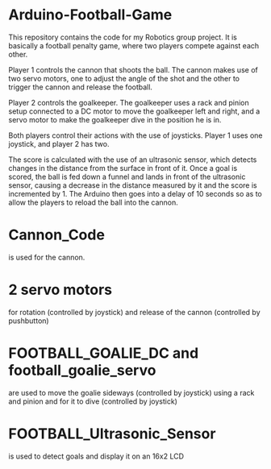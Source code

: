 # Arduino-Football-Game
This repository contains the code for my Robotics group project. It is basically a football penalty game, where two players compete against each other.

Player 1 controls the cannon that shoots the ball. The cannon makes use of two servo motors, one to adjust the angle of the shot and the other to trigger the cannon and release the football.

Player 2 controls the goalkeeper. The goalkeeper uses a rack and pinion setup connected to a DC motor to move the goalkeeper left and right, and a servo motor to make the goalkeeper dive in the position he is in.

Both players control their actions with the use of joysticks. Player 1 uses one joystick, and player 2 has two.

The score is calculated with the use of an ultrasonic sensor, which detects changes in the distance from the surface in front of it. Once a goal is scored, the ball is fed down a funnel and lands in front of the ultrasonic sensor, causing a decrease in the distance measured by it and the score is incremented by 1. The Arduino then goes into a delay of 10 seconds so as to allow the players to reload the ball into the cannon.
# Cannon_Code
is used for the cannon.  
 
# 2 servo motors
for rotation (controlled by joystick) and release of the cannon (controlled by pushbutton)  
# FOOTBALL_GOALIE_DC and football_goalie_servo 
are used to move the goalie sideways (controlled by joystick) using a rack and pinion and for it to dive (controlled by joystick) 
# FOOTBALL_Ultrasonic_Sensor
is used to detect goals and display it on an 16x2 LCD 

